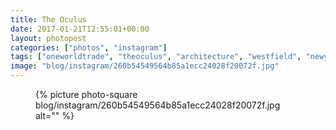 ```yaml
---
title: The Oculus
date: 2017-01-21T12:55:01+00:00
layout: photopost
categories: ["photos", "instagram"]
tags: ["oneworldtrade", "theoculus", "architecture", "westfield", "newyork", "nyc", "usa"]
image: "blog/instagram/260b54549564b85a1ecc24028f20072f.jpg"
---
```


<figure class="photo photo--square">
  {% picture photo-square blog/instagram/260b54549564b85a1ecc24028f20072f.jpg alt="" %}
</figure>


